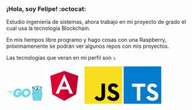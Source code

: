 ### ¡Hola, soy Felipe! :octocat:

Estudio ingeniería de sistemas, ahora trabajo en mi proyecto de grado el cual usa la tecnología Blockchain.


En mis tiempos libre programo y hago cosas con una Raspberry, próximamenente se podrán ver algunos repos con mis proyectos.

Las tecnologias que veran en mi perfil son :arrow_heading_down: 


<p aling="center"> 
<img src="/imagenes%20readme/Golang.png" width="100"/>
<img src="/imagenes%20readme/angular.png" width="100"/>
<img src="/imagenes%20readme/js.png" width="100"/>
<img src="/imagenes%20readme/ts.png" width="100"/>
</p>





<!--
**anndresfelipe29/anndresfelipe29** is a ✨ _special_ ✨ repository because its `README.md` (this file) appears on your GitHub profile.

Here are some ideas to get you started:

- 🔭 I’m currently working on ...
- 🌱 I’m currently learning ...
- 👯 I’m looking to collaborate on ...
- 🤔 I’m looking for help with ...
- 💬 Ask me about ...
- 📫 How to reach me: ...
- 😄 Pronouns: ...
- ⚡ Fun fact: ...
-->

